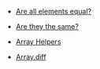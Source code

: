 * [Are all elements equal?](https://github.com/lndgalante/codewars-katas/tree/master/6-kyu/Are%20all%20elements%20equal%3F)

- [Are they the same?](https://github.com/lndgalante/codewars-katas/tree/master/6-kyu/Are%20they%20the%20same%3F)

* [Array Helpers](https://github.com/lndgalante/codewars-katas/tree/master/6-kyu/Array%20Helpers)

- [Array.diff](https://github.com/lndgalante/codewars-katas/tree/master/6-kyu/Array.diff)
